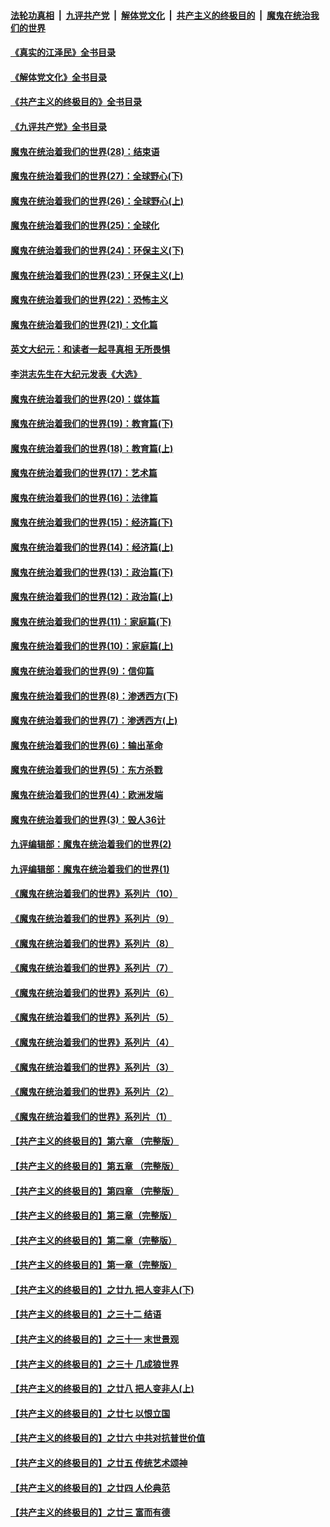 ####  [法轮功真相](../../../../basic/blob/master/README.md?t=07240601) &nbsp;|&nbsp; [九评共产党](../../../../9ping.md/blob/master/README.md?t=07240601) &nbsp;|&nbsp; [解体党文化](../../../../jtdwh.md/blob/master/README.md?t=07240601)  &nbsp;|&nbsp; [共产主义的终极目的](../../../../gczydzjmd.md/blob/master/README.md?t=07240601) &nbsp;|&nbsp; [魔鬼在统治我们的世界](../../../../mgztzwmdsj.md/blob/master/README.md?t=07240601) 

#### [《真实的江泽民》全书目录](../pages/nsc422/n13721399.md?t=07240601) 

#### [《解体党文化》全书目录](../pages/nsc422/n13721157.md?t=07240601) 

#### [《共产主义的终极目的》全书目录](../pages/nsc422/n13721048.md?t=07240601) 

#### [《九评共产党》全书目录](../pages/nsc422/n13708085.md?t=07240601) 

#### [魔鬼在统治着我们的世界(28)：结束语](../pages/nsc422/n10936246.md?t=07240601) 

#### [魔鬼在统治着我们的世界(27)：全球野心(下)](../pages/nsc422/n10928319.md?t=07240601) 

#### [魔鬼在统治着我们的世界(26)：全球野心(上)](../pages/nsc422/n10900318.md?t=07240601) 

#### [魔鬼在统治着我们的世界(25)：全球化](../pages/nsc422/n10788205.md?t=07240601) 

#### [魔鬼在统治着我们的世界(24)：环保主义(下)](../pages/nsc422/n10695307.md?t=07240601) 

#### [魔鬼在统治着我们的世界(23)：环保主义(上)](../pages/nsc422/n10688613.md?t=07240601) 

#### [魔鬼在统治着我们的世界(22)：恐怖主义](../pages/nsc422/n10614727.md?t=07240601) 

#### [魔鬼在统治着我们的世界(21)：文化篇](../pages/nsc422/n10597706.md?t=07240601) 

#### [英文大纪元：和读者一起寻真相 无所畏惧](../pages/nsc422/n12542027.md?t=07240601) 

#### [李洪志先生在大纪元发表《大选》](../pages/nsc422/n12534746.md?t=07240601) 

#### [魔鬼在统治着我们的世界(20)：媒体篇](../pages/nsc422/n10586579.md?t=07240601) 

#### [魔鬼在统治着我们的世界(19)：教育篇(下)](../pages/nsc422/n10564808.md?t=07240601) 

#### [魔鬼在统治着我们的世界(18)：教育篇(上)](../pages/nsc422/n10526970.md?t=07240601) 

#### [魔鬼在统治着我们的世界(17)：艺术篇](../pages/nsc422/n10499093.md?t=07240601) 

#### [魔鬼在统治着我们的世界(16)：法律篇](../pages/nsc422/n10485969.md?t=07240601) 

#### [魔鬼在统治着我们的世界(15)：经济篇(下)](../pages/nsc422/n10469975.md?t=07240601) 

#### [魔鬼在统治着我们的世界(14)：经济篇(上)](../pages/nsc422/n10457370.md?t=07240601) 

#### [魔鬼在统治着我们的世界(13)：政治篇(下)](../pages/nsc422/n10448270.md?t=07240601) 

#### [魔鬼在统治着我们的世界(12)：政治篇(上)](../pages/nsc422/n10444576.md?t=07240601) 

#### [魔鬼在统治着我们的世界(11)：家庭篇(下)](../pages/nsc422/n10440961.md?t=07240601) 

#### [魔鬼在统治着我们的世界(10)：家庭篇(上)](../pages/nsc422/n10435448.md?t=07240601) 

#### [魔鬼在统治着我们的世界(9)：信仰篇](../pages/nsc422/n10432159.md?t=07240601) 

#### [魔鬼在统治着我们的世界(8)：渗透西方(下)](../pages/nsc422/n10429603.md?t=07240601) 

#### [魔鬼在统治着我们的世界(7)：渗透西方(上)](../pages/nsc422/n10426013.md?t=07240601) 

#### [魔鬼在统治着我们的世界(6)：输出革命](../pages/nsc422/n10421536.md?t=07240601) 

#### [魔鬼在统治着我们的世界(5)：东方杀戮](../pages/nsc422/n10417707.md?t=07240601) 

#### [魔鬼在统治着我们的世界(4)：欧洲发端](../pages/nsc422/n10414890.md?t=07240601) 

#### [魔鬼在统治着我们的世界(3)：毁人36计](../pages/nsc422/n10411583.md?t=07240601) 

#### [九评编辑部：魔鬼在统治着我们的世界(2)](../pages/nsc422/n10410036.md?t=07240601) 

#### [九评编辑部：魔鬼在统治着我们的世界(1)](../pages/nsc422/n10406825.md?t=07240601) 

#### [《魔鬼在统治着我们的世界》系列片（10）](../pages/nsc422/n12292670.md?t=07240601) 

#### [《魔鬼在统治着我们的世界》系列片（9）](../pages/nsc422/n12290859.md?t=07240601) 

#### [《魔鬼在统治着我们的世界》系列片（8）](../pages/nsc422/n12287445.md?t=07240601) 

#### [《魔鬼在统治着我们的世界》系列片（7）](../pages/nsc422/n12283425.md?t=07240601) 

#### [《魔鬼在统治着我们的世界》系列片（6）](../pages/nsc422/n12282314.md?t=07240601) 

#### [《魔鬼在统治着我们的世界》系列片（5）](../pages/nsc422/n12281419.md?t=07240601) 

#### [《魔鬼在统治着我们的世界》系列片（4）](../pages/nsc422/n12274024.md?t=07240601) 

#### [《魔鬼在统治着我们的世界》系列片（3）](../pages/nsc422/n12271322.md?t=07240601) 

#### [《魔鬼在统治着我们的世界》系列片（2）](../pages/nsc422/n12269049.md?t=07240601) 

#### [《魔鬼在统治着我们的世界》系列片（1）](../pages/nsc422/n12267575.md?t=07240601) 

#### [【共产主义的终极目的】第六章 （完整版）](../pages/nsc422/n11428913.md?t=07240601) 

#### [【共产主义的终极目的】第五章 （完整版）](../pages/nsc422/n11428912.md?t=07240601) 

#### [【共产主义的终极目的】第四章 （完整版）](../pages/nsc422/n11428907.md?t=07240601) 

#### [【共产主义的终极目的】第三章（完整版）](../pages/nsc422/n11428848.md?t=07240601) 

#### [【共产主义的终极目的】第二章（完整版）](../pages/nsc422/n11428831.md?t=07240601) 

#### [【共产主义的终极目的】第一章（完整版）](../pages/nsc422/n11417651.md?t=07240601) 

#### [【共产主义的终极目的】之廿九 把人变非人(下)](../pages/nsc422/n11344140.md?t=07240601) 

#### [【共产主义的终极目的】之三十二 结语](../pages/nsc422/n11360535.md?t=07240601) 

#### [【共产主义的终极目的】之三十一 末世景观](../pages/nsc422/n11351129.md?t=07240601) 

#### [【共产主义的终极目的】之三十 几成狼世界](../pages/nsc422/n11348280.md?t=07240601) 

#### [【共产主义的终极目的】之廿八 把人变非人(上)](../pages/nsc422/n11340492.md?t=07240601) 

#### [【共产主义的终极目的】之廿七 以恨立国](../pages/nsc422/n11336944.md?t=07240601) 

#### [【共产主义的终极目的】之廿六 中共对抗普世价值](../pages/nsc422/n11324785.md?t=07240601) 

#### [【共产主义的终极目的】之廿五 传统艺术颂神](../pages/nsc422/n11296396.md?t=07240601) 

#### [【共产主义的终极目的】之廿四 人伦典范](../pages/nsc422/n11296397.md?t=07240601) 

#### [【共产主义的终极目的】之廿三 富而有德](../pages/nsc422/n11283598.md?t=07240601) 


